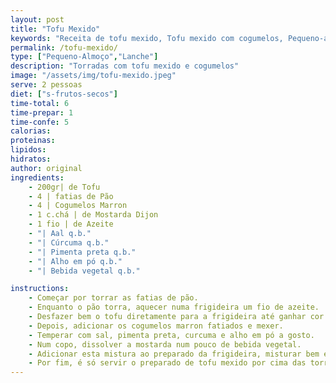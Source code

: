 ```yaml
---
layout: post
title: "Tofu Mexido"
keywords: "Receita de tofu mexido, Tofu mexido com cogumelos, Pequeno-almoço vegano, Torradas com tofu, Como fazer tofu mexido"
permalink: /tofu-mexido/
type: ["Pequeno-Almoço","Lanche"]
description: "Torradas com tofu mexido e cogumelos"
image: "/assets/img/tofu-mexido.jpeg"
serve: 2 pessoas
diet: ["s-frutos-secos"]
time-total: 6
time-prepar: 1 
time-confe: 5
calorias: 
proteinas: 
lipidos: 
hidratos: 
author: original
ingredients:
    - 200gr| de Tofu
    - 4 | fatias de Pão
    - 4 | Cogumelos Marron
    - 1 c.chá | de Mostarda Dijon
    - 1 fio | de Azeite
    - "| Aal q.b."
    - "| Cúrcuma q.b."
    - "| Pimenta preta q.b."
    - "| Alho em pó q.b."
    - "| Bebida vegetal q.b."

instructions:
    - Começar por torrar as fatias de pão.
    - Enquanto o pão torra, aquecer numa frigideira um fio de azeite.
    - Desfazer bem o tofu diretamente para a frigideira até ganhar cor.
    - Depois, adicionar os cogumelos marron fatiados e mexer.
    - Temperar com sal, pimenta preta, curcuma e alho em pó a gosto.
    - Num copo, dissolver a mostarda num pouco de bebida vegetal.
    - Adicionar esta mistura ao preparado da frigideira, misturar bem e deixar cozinhar um pouco.
    - Por fim, é só servir o preparado de tofu mexido por cima das torradas, e poderá optar por finalizar com umas folhas de mangericão por cima.
---
```


